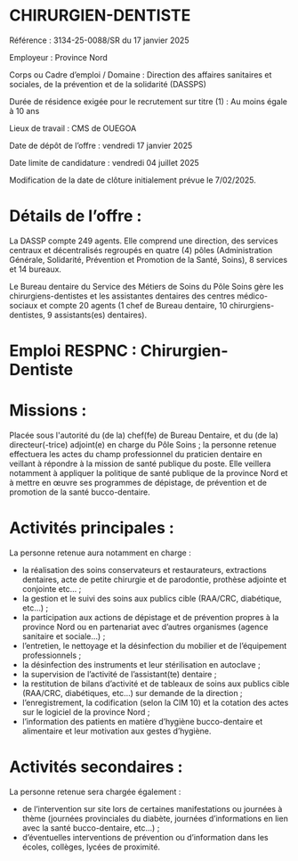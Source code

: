 # CHIRURGIEN-DENTISTE

Référence : 3134-25-0088/SR du 17 janvier 2025

Employeur : Province Nord

Corps ou Cadre d’emploi / Domaine : Direction des affaires sanitaires et sociales, de la prévention et de la solidarité (DASSPS)

Durée de résidence exigée pour le recrutement sur titre (1) : Au moins égale à 10 ans

Lieux de travail : CMS de OUEGOA

Date de dépôt de l’offre : vendredi 17 janvier 2025

Date limite de candidature : vendredi 04 juillet 2025

Modification de la date de clôture initialement prévue le 7/02/2025.

# Détails de l’offre :

La DASSP compte 249 agents. Elle comprend une direction, des services centraux et décentralisés regroupés en quatre (4) pôles (Administration Générale, Solidarité, Prévention et Promotion de la Santé, Soins), 8 services et 14 bureaux.

Le Bureau dentaire du Service des Métiers de Soins du Pôle Soins gère les chirurgiens-dentistes et les assistantes dentaires des centres médico-sociaux et compte 20 agents (1 chef de Bureau dentaire, 10 chirurgiens-dentistes, 9 assistants(es) dentaires).

# Emploi RESPNC : Chirurgien-Dentiste

# Missions :

Placée sous l'autorité du (de la) chef(fe) de Bureau Dentaire, et du (de la) directeur(-trice) adjoint(e) en charge du Pôle Soins ; la personne retenue effectuera les actes du champ professionnel du praticien dentaire en veillant à répondre à la mission de santé publique du poste. Elle veillera notamment à appliquer la politique de santé publique de la province Nord et à mettre en œuvre ses programmes de dépistage, de prévention et de promotion de la santé bucco-dentaire.

# Activités principales :

La personne retenue aura notamment en charge :

- la réalisation des soins conservateurs et restaurateurs, extractions dentaires, acte de petite chirurgie et de parodontie, prothèse adjointe et conjointe etc… ;
- la gestion et le suivi des soins aux publics cible (RAA/CRC, diabétique, etc…) ;
- la participation aux actions de dépistage et de prévention propres à la province Nord ou en partenariat avec d’autres organismes (agence sanitaire et sociale…) ;
- l’entretien, le nettoyage et la désinfection du mobilier et de l’équipement professionnels ;
- la désinfection des instruments et leur stérilisation en autoclave ;
- la supervision de l’activité de l’assistant(te) dentaire ;
- la restitution de bilans d’activité et de tableaux de soins aux publics cible (RAA/CRC, diabétiques, etc…) sur demande de la direction ;
- l’enregistrement, la codification (selon la CIM 10) et la cotation des actes sur le logiciel de la province Nord ;
- l’information des patients en matière d’hygiène bucco-dentaire et alimentaire et leur motivation aux gestes d’hygiène.

# Activités secondaires :

La personne retenue sera chargée également :

- de l’intervention sur site lors de certaines manifestations ou journées à thème (journées provinciales du diabète, journées d’informations en lien avec la santé bucco-dentaire, etc…) ;
- d’éventuelles interventions de prévention ou d’information dans les écoles, collèges, lycées de proximité.